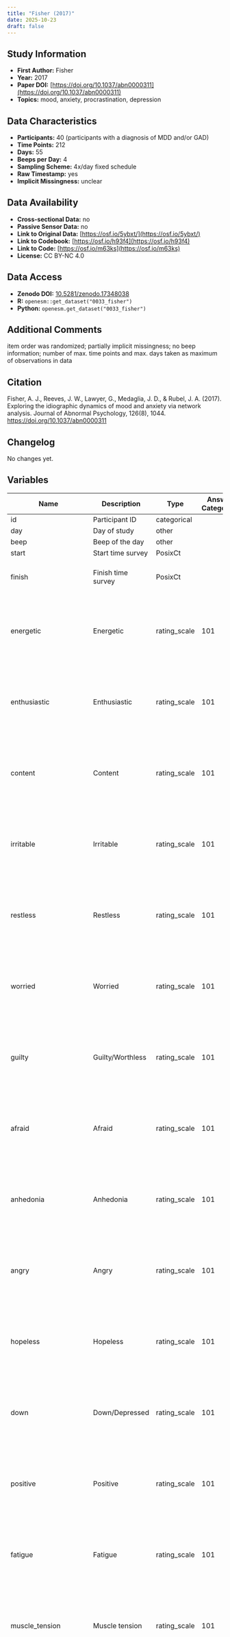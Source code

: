 ```yaml
---
title: "Fisher (2017)"
date: 2025-10-23
draft: false
---
```



## Study Information

- **First Author:** Fisher
- **Year:** 2017
- **Paper DOI:** [https://doi.org/10.1037/abn0000311](https://doi.org/10.1037/abn0000311)
- **Topics:** mood, anxiety, procrastination, depression

## Data Characteristics

- **Participants:** 40 (participants with a diagnosis of MDD and/or GAD)
- **Time Points:** 212
- **Days:** 55
- **Beeps per Day:** 4
- **Sampling Scheme:** 4x/day fixed schedule
- **Raw Timestamp:** yes
- **Implicit Missingness:** unclear

## Data Availability

- **Cross-sectional Data:** no
- **Passive Sensor Data:** no
- **Link to Original Data:** [https://osf.io/5ybxt/](https://osf.io/5ybxt/)
- **Link to Codebook:** [https://osf.io/h93f4](https://osf.io/h93f4)
- **Link to Code:** [https://osf.io/m63ks](https://osf.io/m63ks)
- **License:** CC BY-NC 4.0

## Data Access

- **Zenodo DOI:** [10.5281/zenodo.17348038](https://doi.org/10.5281/zenodo.17348038)
- **R:** `openesm::get_dataset("0033_fisher")`
- **Python:** `openesm.get_dataset("0033_fisher")`

## Additional Comments

item order was randomized; partially implicit missingness; no beep information; number of max. time points and max. days taken as maximum of observations in data


## Citation

Fisher, A. J., Reeves, J. W., Lawyer, G., Medaglia, J. D., & Rubel, J. A. (2017). Exploring the idiographic dynamics of mood and anxiety via network analysis. Journal of Abnormal Psychology, 126(8), 1044. https://doi.org/10.1037/abn0000311




## Changelog

No changes yet.

## Variables

| Name | Description | Type | Answer Categories | Details | Labels | Transformation | Source | Assessment Type | Construct | Comments |
|------|-------------|------|------------------|---------|--------|----------------|--------|----------------|----------|----------|
| id | Participant ID | categorical |  |  |  |  |  | ESM |  |  |
| day | Day of study | other |  |  |  |  |  | ESM |  |  |
| beep | Beep of the day | other |  | NA |  |  |  | ESM |  |  |
| start | Start time survey | PosixCt |  |  |  |  |  | ESM |  |  |
| finish | Finish time survey | PosixCt |  |  |  |  |  | ESM | task completion, executive functioning, self-regulation |  |
| energetic | Energetic | rating_scale | 101 | To what degree have you felt energetic? | 0 = none at all<br>100 = as much as possible |  |  | ESM | energy, positive affect, affect, big five, extraversion |  |
| enthusiastic | Enthusiastic | rating_scale | 101 | To what degree have you felt enthusiastic? | 0 = none at all<br>100 = as much as possible |  |  | ESM | enthusiasm, positive affect, affect, extraversion, big five |  |
| content | Content | rating_scale | 101 | To what degree have you felt content? | 0 = none at all<br>100 = as much as possible |  |  | ESM | content, positive affect, affect |  |
| irritable | Irritable | rating_scale | 101 | To what degree have you felt irritable? | 0 = none at all<br>100 = as much as possible |  |  | ESM | irritability, negative affect, affect, neuroticism, big five |  |
| restless | Restless | rating_scale | 101 | To what degree have you felt restless? | 0 = none at all<br>100 = as much as possible |  |  | ESM | restlessness, fidgety, anxiety, negative affect, affect |  |
| worried | Worried | rating_scale | 101 | To what degree have you felt worried? | 0 = none at all<br>100 = as much as possible |  |  | ESM | worry, anxiety, negative affect, affect, neuroticism, big five |  |
| guilty | Guilty/Worthless | rating_scale | 101 | To what degree have you felt worthless or guilty? | 0 = none at all<br>100 = as much as possible |  |  | ESM | guilt, negative affect, affect |  |
| afraid | Afraid | rating_scale | 101 | To what degree have you felt frightened or afraid? | 0 = none at all<br>100 = as much as possible |  |  | ESM | fear, negative affect, affect, neuroticism, big five |  |
| anhedonia | Anhedonia | rating_scale | 101 | To what degree have you experienced loss of interest or pleasure? | 0 = none at all<br>100 = as much as possible |  |  | ESM | anhedonia, depression, psychopathology |  |
| angry | Angry | rating_scale | 101 | To what degree have you felt angry? | 0 = none at all<br>100 = as much as possible |  |  | ESM | anger, negative affect, affect |  |
| hopeless | Hopeless | rating_scale | 101 | To what degree have you felt hopeless? | 0 = none at all<br>100 = as much as possible |  |  | ESM | hopelessness, depression, psychopathology |  |
| down | Down/Depressed | rating_scale | 101 | To what degree have you felt down or depressed? | 0 = none at all<br>100 = as much as possible |  |  | ESM | negative affect, affect |  |
| positive | Positive | rating_scale | 101 | To what degree have you felt positive? | 0 = none at all<br>100 = as much as possible |  |  | ESM | positive affect, affect |  |
| fatigue | Fatigue | rating_scale | 101 | To what degree have you felt fatigued? | 0 = none at all<br>100 = as much as possible |  |  | ESM | fatigue, negative affect, affect |  |
| muscle_tension | Muscle tension | rating_scale | 101 | To what degree have you experienced muscle tension? | 0 = none at all<br>100 = as much as possible |  |  | ESM | tensioned muscles, anxiety |  |
| difficulty_concentrating | Concentration problems | rating_scale | 101 | To what degree did you have difficulty concentrating? | 0 = none at all<br>100 = as much as possible |  |  | ESM | concentration, executive functioning, attention |  |
| accepted | Accepted | rating_scale | 101 | unclear |  |  |  | ESM | acceptance, social belonging, social functioning |  |
| threatened | Threatened | rating_scale | 101 | unclear |  |  |  | ESM | threat perception, social cognition |  |
| rumination | Rumination | rating_scale | 101 | unclear, but likely: To what degree have you dwelled on the past? |  |  |  | ESM | rumination, emotion regulation |  |
| avoid_activity | Avoided activities | rating_scale | 101 | To what degree did you avoid activities? | 0 = none at all<br>100 = as much as possible |  |  | ESM | activity avoidance, avoidance |  |
| reassure | Sought reassurance | rating_scale | 101 | To what degree did you seek reassurance? | 0 = none at all<br>100 = as much as possible |  |  | ESM | coping, social support, emotion regulation, social behavior |  |
| procrastination | Procrastinated | rating_scale | 101 | To what degree did you procrastinate? | 0 = none at all<br>100 = as much as possible |  |  | ESM | procrastination, activity |  |
| hours | unclear | numeric |  | unclear |  |  |  | ESM |  |  |
| difficult | unclear | rating_scale | 101 | unclear |  |  |  | ESM |  |  |
| unsatisfy | unclear | rating_scale | 101 | unclear |  |  |  | ESM |  |  |
| avoid_people | Avoided people | rating_scale | 101 | To what degree did you avoid people? | 0 = none at all<br>100 = as much as possible |  |  | ESM | avoidance |  |
